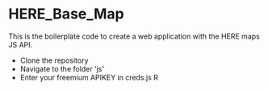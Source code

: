 # HERE_Base_Map
This is the boilerplate code to create a web application with the HERE maps JS API.  
- Clone the repository
- Navigate to the folder  'js'
- Enter your freemium APIKEY in creds.js
R